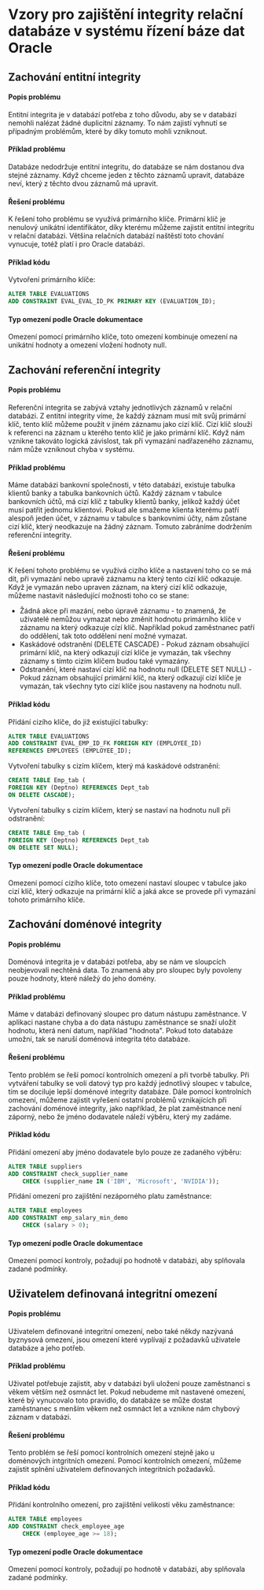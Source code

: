# Vzory pro zajištění integrity relační databáze v systému řízení báze dat Oracle

## Zachování entitní integrity

#### Popis problému

Entitní integrita je v databází potřeba z toho důvodu, aby se v databází nemohli nalézat žádné duplicitní záznamy. To nám zajistí vyhnutí se případným problémům, které by díky tomuto mohli vzniknout.

#### Příklad problému

Databáze nedodržuje entitní integritu, do databáze se nám dostanou dva stejné záznamy. Když chceme jeden z těchto záznamů upravit, databáze neví, který z těchto dvou záznamů má upravit.

#### Řešení problému

K řešení toho problému se využívá primárního klíče. Primární klíč je nenulový unikátní identifikátor, díky kterému můžeme zajistit entitní integritu v relační databázi. Většina relačních databází naštěstí toto chování vynucuje, totéž platí i pro Oracle databázi.

#### Příklad kódu

Vytvoření primárního klíče:

```sql
ALTER TABLE EVALUATIONS
ADD CONSTRAINT EVAL_EVAL_ID_PK PRIMARY KEY (EVALUATION_ID);
```

#### Typ omezení podle Oracle dokumentace

Omezení pomocí primárního klíče, toto omezení kombinuje omezení na unikátní hodnoty a omezení vložení hodnoty null.

## Zachování referenční integrity

#### Popis problému

Referenční integrita se zabývá vztahy jednotlivých záznamů v relační databázi. Z entitní integrity víme, že každý záznam musí mít svůj primární klíč, tento klíč můžeme použít v jiném záznamu jako cizí klíč. Cizí klíč slouží k referenci na záznam u kterého tento klíč je jako primární klíč. Když nám vznikne takováto logická závislost, tak při vymazání nadřazeného záznamu, nám může vzniknout chyba v systému.

#### Příklad problému

Máme databázi bankovní společnosti, v této databázi, existuje tabulka klientů banky a tabulka bankovních účtů. Každý záznam v tabulce bankovních účtů, má cizí klíč z tabulky klientů banky, jelikož každý účet musí patřit jednomu klientovi. Pokud ale smažeme klienta kterému patří alespoň jeden účet, v záznamu v tabulce s bankovnimi účty, nám zůstane cizí klíč, který neodkazuje na žádný záznam. Tomuto zabráníme dodržením referenční integrity.

#### Řešení problému

K řešení tohoto problému se využívá cizího klíče a nastavení toho co se má dít, při vymazání nebo upravě záznamu na který tento cizí klíč odkazuje. Když je vymazán nebo upraven záznam, na který cizí klíč odkazuje, můžeme nastavit následující možnosti toho co se stane:

* Žádná akce při mazání, nebo úpravě záznamu - to znamená, že uživatelé nemůžou vymazat nebo změnit hodnotu primárního klíče v záznamu na který odkazuje cízí klíč. Například pokud zaměstnanec patří do oddělení, tak toto oddělení není možné vymazat.
* Kaskádové odstranění \(DELETE CASCADE\) - Pokud záznam obsahující primární klíč, na který odkazují cizí klíče je vymazán, tak všechny záznamy s tímto cizím klíčem budou také vymazány.
* Odstranění, které nastaví cizí klíč na hodnotu null \(DELETE SET NULL\) - Pokud záznam obsahující primární klíč, na který odkazují cizí klíče je vymazán, tak všechny tyto cizí klíče jsou nastaveny na hodnotu null. 

#### Příklad kódu

Přidání cizího klíče, do již existující tabulky:

```sql
ALTER TABLE EVALUATIONS
ADD CONSTRAINT EVAL_EMP_ID_FK FOREIGN KEY (EMPLOYEE_ID)
REFERENCES EMPLOYEES (EMPLOYEE_ID);
```

Vytvoření tabulky s cizím klíčem, který má kaskádové odstranění:

```sql
CREATE TABLE Emp_tab (
FOREIGN KEY (Deptno) REFERENCES Dept_tab
ON DELETE CASCADE);
```

Vytvoření tabulky s cizím klíčem, který se nastaví na hodnotu null při odstranění:

```sql
CREATE TABLE Emp_tab (
FOREIGN KEY (Deptno) REFERENCES Dept_tab  
ON DELETE SET NULL); 
```

#### Typ omezení podle Oracle dokumentace

Omezení pomocí cizího klíče, toto omezení nastaví sloupec v tabulce jako cizí klíč, který odkazuje na primární klíč a jaká akce se provede při vymazání tohoto primárního klíče.

## Zachování doménové integrity

#### Popis problému

Doménová integrita je v databázi potřeba, aby se nám ve sloupcích neobjevovali nechtěná data. To znamená aby pro sloupec byly povoleny pouze hodnoty, které náležý do jeho domény.

#### Příklad problému

Máme v databázi definovaný sloupec pro datum nástupu zaměstnance. V aplikaci nastane chyba a do data nástupu zaměstnance se snaží uložit hodnotu, která není datum, například "hodnota". Pokud toto databáze umožní, tak se naruší doménová integrita této databáze.

#### Řešení problému

Tento problém se řeší pomocí kontrolních omezení a při tvorbě tabulky. Při vytváření tabulky se volí datový typ pro každý jednotlivý sloupec v tabulce, tím se dociluje lepší doménové integrity databáze. Dále pomocí kontrolních omezení, můžeme zajistit vyřešení ostatní problémů vznikajících při zachování doménové integrity, jako například, že plat zaměstnance není záporný, nebo že jméno dodavatele náleží výběru, který my zadáme.

#### Příklad kódu

Přidání omezení aby jméno dodavatele bylo pouze ze zadaného výběru:

```sql
ALTER TABLE suppliers
ADD CONSTRAINT check_supplier_name
    CHECK (supplier_name IN ('IBM', 'Microsoft', 'NVIDIA'));
```

Přidání omezení pro zajištění nezáporného platu zaměstnance:

```sql
ALTER TABLE employees
ADD CONSTRAINT emp_salary_min_demo
    CHECK (salary > 0);
```

#### Typ omezení podle Oracle dokumentace

Omezení pomocí kontroly, požadují po hodnotě v databázi, aby splňovala zadané podmínky.

## Uživatelem definovaná integritní omezení

#### Popis problému

Uživatelem definované integritní omezení, nebo také někdy nazývaná byznysová omezení, jsou omezení které vyplívají z požadavků uživatele databáze a jeho potřeb. 

#### Příklad problému

Uživatel potřebuje zajistit, aby v databázi byli uloženi pouze zaměstnanci s věkem větším než osmnáct let. Pokud nebudeme mít nastavené omezení, které bý vynucovalo toto pravidlo, do databáze se může dostat zaměstnanec s menším věkem než osmnáct let a vznikne nám chybový záznam v databázi.

#### Řešení problému

Tento problém se řeší pomocí kontrolních omezení stejně jako u doménových intgritních omezení. Pomocí kontrolních omezení, můžeme zajistit splnění uživatelem definovaných integritních požadavků.

#### Příklad kódu

Přidání kontrolního omezení, pro zajištění velikosti věku zaměstnance:

```sql
ALTER TABLE employees
ADD CONSTRAINT check_employee_age
    CHECK (employee_age >= 18);
```

#### Typ omezení podle Oracle dokumentace

Omezení pomocí kontroly, požadují po hodnotě v databázi, aby splňovala zadané podmínky.

